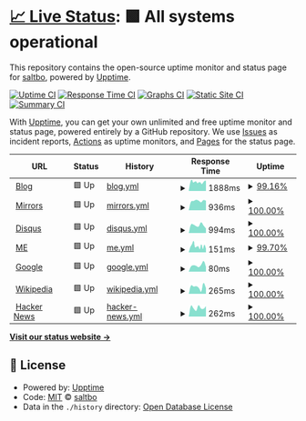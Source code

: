 # [📈 Live Status](https://demo.upptime.js.org): <!--live status--> **🟩 All systems operational**

This repository contains the open-source uptime monitor and status page for [saltbo](https://saltbo.cn), powered by [Upptime](https://github.com/upptime/upptime).

[![Uptime CI](https://github.com/saltbo/status/workflows/Uptime%20CI/badge.svg)](https://github.com/saltbo/status/actions?query=workflow%3A%22Uptime+CI%22)
[![Response Time CI](https://github.com/saltbo/status/workflows/Response%20Time%20CI/badge.svg)](https://github.com/saltbo/status/actions?query=workflow%3A%22Response+Time+CI%22)
[![Graphs CI](https://github.com/saltbo/status/workflows/Graphs%20CI/badge.svg)](https://github.com/saltbo/status/actions?query=workflow%3A%22Graphs+CI%22)
[![Static Site CI](https://github.com/saltbo/status/workflows/Static%20Site%20CI/badge.svg)](https://github.com/saltbo/status/actions?query=workflow%3A%22Static+Site+CI%22)
[![Summary CI](https://github.com/saltbo/status/workflows/Summary%20CI/badge.svg)](https://github.com/saltbo/status/actions?query=workflow%3A%22Summary+CI%22)

With [Upptime](https://upptime.js.org), you can get your own unlimited and free uptime monitor and status page, powered entirely by a GitHub repository. We use [Issues](https://github.com/saltbo/status/issues) as incident reports, [Actions](https://github.com/saltbo/status/actions) as uptime monitors, and [Pages](https://demo.upptime.js.org) for the status page.

<!--start: status pages-->
<!-- This summary is generated by Upptime (https://github.com/upptime/upptime) -->
<!-- Do not edit this manually, your changes will be overwritten -->
<!-- prettier-ignore -->
| URL | Status | History | Response Time | Uptime |
| --- | ------ | ------- | ------------- | ------ |
| <img alt="" src="https://favicons.githubusercontent.com/saltbo.cn" height="13"> [Blog](https://saltbo.cn) | 🟩 Up | [blog.yml](https://github.com/saltbo/status/commits/HEAD/history/blog.yml) | <details><summary><img alt="Response time graph" src="./graphs/blog/response-time-week.png" height="20"> 1888ms</summary><br><a href="https://status.saltbo.cn/history/blog"><img alt="Response time 1891" src="https://img.shields.io/endpoint?url=https%3A%2F%2Fraw.githubusercontent.com%2Fsaltbo%2Fstatus%2FHEAD%2Fapi%2Fblog%2Fresponse-time.json"></a><br><a href="https://status.saltbo.cn/history/blog"><img alt="24-hour response time 1741" src="https://img.shields.io/endpoint?url=https%3A%2F%2Fraw.githubusercontent.com%2Fsaltbo%2Fstatus%2FHEAD%2Fapi%2Fblog%2Fresponse-time-day.json"></a><br><a href="https://status.saltbo.cn/history/blog"><img alt="7-day response time 1888" src="https://img.shields.io/endpoint?url=https%3A%2F%2Fraw.githubusercontent.com%2Fsaltbo%2Fstatus%2FHEAD%2Fapi%2Fblog%2Fresponse-time-week.json"></a><br><a href="https://status.saltbo.cn/history/blog"><img alt="30-day response time 1655" src="https://img.shields.io/endpoint?url=https%3A%2F%2Fraw.githubusercontent.com%2Fsaltbo%2Fstatus%2FHEAD%2Fapi%2Fblog%2Fresponse-time-month.json"></a><br><a href="https://status.saltbo.cn/history/blog"><img alt="1-year response time 1891" src="https://img.shields.io/endpoint?url=https%3A%2F%2Fraw.githubusercontent.com%2Fsaltbo%2Fstatus%2FHEAD%2Fapi%2Fblog%2Fresponse-time-year.json"></a></details> | <details><summary><a href="https://status.saltbo.cn/history/blog">99.16%</a></summary><a href="https://status.saltbo.cn/history/blog"><img alt="All-time uptime 99.53%" src="https://img.shields.io/endpoint?url=https%3A%2F%2Fraw.githubusercontent.com%2Fsaltbo%2Fstatus%2FHEAD%2Fapi%2Fblog%2Fuptime.json"></a><br><a href="https://status.saltbo.cn/history/blog"><img alt="24-hour uptime 100.00%" src="https://img.shields.io/endpoint?url=https%3A%2F%2Fraw.githubusercontent.com%2Fsaltbo%2Fstatus%2FHEAD%2Fapi%2Fblog%2Fuptime-day.json"></a><br><a href="https://status.saltbo.cn/history/blog"><img alt="7-day uptime 99.16%" src="https://img.shields.io/endpoint?url=https%3A%2F%2Fraw.githubusercontent.com%2Fsaltbo%2Fstatus%2FHEAD%2Fapi%2Fblog%2Fuptime-week.json"></a><br><a href="https://status.saltbo.cn/history/blog"><img alt="30-day uptime 98.83%" src="https://img.shields.io/endpoint?url=https%3A%2F%2Fraw.githubusercontent.com%2Fsaltbo%2Fstatus%2FHEAD%2Fapi%2Fblog%2Fuptime-month.json"></a><br><a href="https://status.saltbo.cn/history/blog"><img alt="1-year uptime 99.53%" src="https://img.shields.io/endpoint?url=https%3A%2F%2Fraw.githubusercontent.com%2Fsaltbo%2Fstatus%2FHEAD%2Fapi%2Fblog%2Fuptime-year.json"></a></details>
| <img alt="" src="https://favicons.githubusercontent.com/mirrors.saltbo.cn" height="13"> [Mirrors](https://mirrors.saltbo.cn) | 🟩 Up | [mirrors.yml](https://github.com/saltbo/status/commits/HEAD/history/mirrors.yml) | <details><summary><img alt="Response time graph" src="./graphs/mirrors/response-time-week.png" height="20"> 936ms</summary><br><a href="https://status.saltbo.cn/history/mirrors"><img alt="Response time 845" src="https://img.shields.io/endpoint?url=https%3A%2F%2Fraw.githubusercontent.com%2Fsaltbo%2Fstatus%2FHEAD%2Fapi%2Fmirrors%2Fresponse-time.json"></a><br><a href="https://status.saltbo.cn/history/mirrors"><img alt="24-hour response time 598" src="https://img.shields.io/endpoint?url=https%3A%2F%2Fraw.githubusercontent.com%2Fsaltbo%2Fstatus%2FHEAD%2Fapi%2Fmirrors%2Fresponse-time-day.json"></a><br><a href="https://status.saltbo.cn/history/mirrors"><img alt="7-day response time 936" src="https://img.shields.io/endpoint?url=https%3A%2F%2Fraw.githubusercontent.com%2Fsaltbo%2Fstatus%2FHEAD%2Fapi%2Fmirrors%2Fresponse-time-week.json"></a><br><a href="https://status.saltbo.cn/history/mirrors"><img alt="30-day response time 790" src="https://img.shields.io/endpoint?url=https%3A%2F%2Fraw.githubusercontent.com%2Fsaltbo%2Fstatus%2FHEAD%2Fapi%2Fmirrors%2Fresponse-time-month.json"></a><br><a href="https://status.saltbo.cn/history/mirrors"><img alt="1-year response time 845" src="https://img.shields.io/endpoint?url=https%3A%2F%2Fraw.githubusercontent.com%2Fsaltbo%2Fstatus%2FHEAD%2Fapi%2Fmirrors%2Fresponse-time-year.json"></a></details> | <details><summary><a href="https://status.saltbo.cn/history/mirrors">100.00%</a></summary><a href="https://status.saltbo.cn/history/mirrors"><img alt="All-time uptime 99.99%" src="https://img.shields.io/endpoint?url=https%3A%2F%2Fraw.githubusercontent.com%2Fsaltbo%2Fstatus%2FHEAD%2Fapi%2Fmirrors%2Fuptime.json"></a><br><a href="https://status.saltbo.cn/history/mirrors"><img alt="24-hour uptime 100.00%" src="https://img.shields.io/endpoint?url=https%3A%2F%2Fraw.githubusercontent.com%2Fsaltbo%2Fstatus%2FHEAD%2Fapi%2Fmirrors%2Fuptime-day.json"></a><br><a href="https://status.saltbo.cn/history/mirrors"><img alt="7-day uptime 100.00%" src="https://img.shields.io/endpoint?url=https%3A%2F%2Fraw.githubusercontent.com%2Fsaltbo%2Fstatus%2FHEAD%2Fapi%2Fmirrors%2Fuptime-week.json"></a><br><a href="https://status.saltbo.cn/history/mirrors"><img alt="30-day uptime 100.00%" src="https://img.shields.io/endpoint?url=https%3A%2F%2Fraw.githubusercontent.com%2Fsaltbo%2Fstatus%2FHEAD%2Fapi%2Fmirrors%2Fuptime-month.json"></a><br><a href="https://status.saltbo.cn/history/mirrors"><img alt="1-year uptime 99.99%" src="https://img.shields.io/endpoint?url=https%3A%2F%2Fraw.githubusercontent.com%2Fsaltbo%2Fstatus%2FHEAD%2Fapi%2Fmirrors%2Fuptime-year.json"></a></details>
| <img alt="" src="https://favicons.githubusercontent.com/disqus.saltbo.cn" height="13"> [Disqus](https://disqus.saltbo.cn) | 🟩 Up | [disqus.yml](https://github.com/saltbo/status/commits/HEAD/history/disqus.yml) | <details><summary><img alt="Response time graph" src="./graphs/disqus/response-time-week.png" height="20"> 994ms</summary><br><a href="https://status.saltbo.cn/history/disqus"><img alt="Response time 833" src="https://img.shields.io/endpoint?url=https%3A%2F%2Fraw.githubusercontent.com%2Fsaltbo%2Fstatus%2FHEAD%2Fapi%2Fdisqus%2Fresponse-time.json"></a><br><a href="https://status.saltbo.cn/history/disqus"><img alt="24-hour response time 853" src="https://img.shields.io/endpoint?url=https%3A%2F%2Fraw.githubusercontent.com%2Fsaltbo%2Fstatus%2FHEAD%2Fapi%2Fdisqus%2Fresponse-time-day.json"></a><br><a href="https://status.saltbo.cn/history/disqus"><img alt="7-day response time 994" src="https://img.shields.io/endpoint?url=https%3A%2F%2Fraw.githubusercontent.com%2Fsaltbo%2Fstatus%2FHEAD%2Fapi%2Fdisqus%2Fresponse-time-week.json"></a><br><a href="https://status.saltbo.cn/history/disqus"><img alt="30-day response time 891" src="https://img.shields.io/endpoint?url=https%3A%2F%2Fraw.githubusercontent.com%2Fsaltbo%2Fstatus%2FHEAD%2Fapi%2Fdisqus%2Fresponse-time-month.json"></a><br><a href="https://status.saltbo.cn/history/disqus"><img alt="1-year response time 833" src="https://img.shields.io/endpoint?url=https%3A%2F%2Fraw.githubusercontent.com%2Fsaltbo%2Fstatus%2FHEAD%2Fapi%2Fdisqus%2Fresponse-time-year.json"></a></details> | <details><summary><a href="https://status.saltbo.cn/history/disqus">100.00%</a></summary><a href="https://status.saltbo.cn/history/disqus"><img alt="All-time uptime 100.00%" src="https://img.shields.io/endpoint?url=https%3A%2F%2Fraw.githubusercontent.com%2Fsaltbo%2Fstatus%2FHEAD%2Fapi%2Fdisqus%2Fuptime.json"></a><br><a href="https://status.saltbo.cn/history/disqus"><img alt="24-hour uptime 100.00%" src="https://img.shields.io/endpoint?url=https%3A%2F%2Fraw.githubusercontent.com%2Fsaltbo%2Fstatus%2FHEAD%2Fapi%2Fdisqus%2Fuptime-day.json"></a><br><a href="https://status.saltbo.cn/history/disqus"><img alt="7-day uptime 100.00%" src="https://img.shields.io/endpoint?url=https%3A%2F%2Fraw.githubusercontent.com%2Fsaltbo%2Fstatus%2FHEAD%2Fapi%2Fdisqus%2Fuptime-week.json"></a><br><a href="https://status.saltbo.cn/history/disqus"><img alt="30-day uptime 100.00%" src="https://img.shields.io/endpoint?url=https%3A%2F%2Fraw.githubusercontent.com%2Fsaltbo%2Fstatus%2FHEAD%2Fapi%2Fdisqus%2Fuptime-month.json"></a><br><a href="https://status.saltbo.cn/history/disqus"><img alt="1-year uptime 100.00%" src="https://img.shields.io/endpoint?url=https%3A%2F%2Fraw.githubusercontent.com%2Fsaltbo%2Fstatus%2FHEAD%2Fapi%2Fdisqus%2Fuptime-year.json"></a></details>
| <img alt="" src="https://favicons.githubusercontent.com/yanbo.me" height="13"> [ME](https://yanbo.me) | 🟩 Up | [me.yml](https://github.com/saltbo/status/commits/HEAD/history/me.yml) | <details><summary><img alt="Response time graph" src="./graphs/me/response-time-week.png" height="20"> 151ms</summary><br><a href="https://status.saltbo.cn/history/me"><img alt="Response time 267" src="https://img.shields.io/endpoint?url=https%3A%2F%2Fraw.githubusercontent.com%2Fsaltbo%2Fstatus%2FHEAD%2Fapi%2Fme%2Fresponse-time.json"></a><br><a href="https://status.saltbo.cn/history/me"><img alt="24-hour response time 347" src="https://img.shields.io/endpoint?url=https%3A%2F%2Fraw.githubusercontent.com%2Fsaltbo%2Fstatus%2FHEAD%2Fapi%2Fme%2Fresponse-time-day.json"></a><br><a href="https://status.saltbo.cn/history/me"><img alt="7-day response time 151" src="https://img.shields.io/endpoint?url=https%3A%2F%2Fraw.githubusercontent.com%2Fsaltbo%2Fstatus%2FHEAD%2Fapi%2Fme%2Fresponse-time-week.json"></a><br><a href="https://status.saltbo.cn/history/me"><img alt="30-day response time 152" src="https://img.shields.io/endpoint?url=https%3A%2F%2Fraw.githubusercontent.com%2Fsaltbo%2Fstatus%2FHEAD%2Fapi%2Fme%2Fresponse-time-month.json"></a><br><a href="https://status.saltbo.cn/history/me"><img alt="1-year response time 267" src="https://img.shields.io/endpoint?url=https%3A%2F%2Fraw.githubusercontent.com%2Fsaltbo%2Fstatus%2FHEAD%2Fapi%2Fme%2Fresponse-time-year.json"></a></details> | <details><summary><a href="https://status.saltbo.cn/history/me">99.70%</a></summary><a href="https://status.saltbo.cn/history/me"><img alt="All-time uptime 99.98%" src="https://img.shields.io/endpoint?url=https%3A%2F%2Fraw.githubusercontent.com%2Fsaltbo%2Fstatus%2FHEAD%2Fapi%2Fme%2Fuptime.json"></a><br><a href="https://status.saltbo.cn/history/me"><img alt="24-hour uptime 100.00%" src="https://img.shields.io/endpoint?url=https%3A%2F%2Fraw.githubusercontent.com%2Fsaltbo%2Fstatus%2FHEAD%2Fapi%2Fme%2Fuptime-day.json"></a><br><a href="https://status.saltbo.cn/history/me"><img alt="7-day uptime 99.70%" src="https://img.shields.io/endpoint?url=https%3A%2F%2Fraw.githubusercontent.com%2Fsaltbo%2Fstatus%2FHEAD%2Fapi%2Fme%2Fuptime-week.json"></a><br><a href="https://status.saltbo.cn/history/me"><img alt="30-day uptime 99.93%" src="https://img.shields.io/endpoint?url=https%3A%2F%2Fraw.githubusercontent.com%2Fsaltbo%2Fstatus%2FHEAD%2Fapi%2Fme%2Fuptime-month.json"></a><br><a href="https://status.saltbo.cn/history/me"><img alt="1-year uptime 99.98%" src="https://img.shields.io/endpoint?url=https%3A%2F%2Fraw.githubusercontent.com%2Fsaltbo%2Fstatus%2FHEAD%2Fapi%2Fme%2Fuptime-year.json"></a></details>
| <img alt="" src="https://favicons.githubusercontent.com/www.google.com" height="13"> [Google](https://www.google.com) | 🟩 Up | [google.yml](https://github.com/saltbo/status/commits/HEAD/history/google.yml) | <details><summary><img alt="Response time graph" src="./graphs/google/response-time-week.png" height="20"> 80ms</summary><br><a href="https://status.saltbo.cn/history/google"><img alt="Response time 72" src="https://img.shields.io/endpoint?url=https%3A%2F%2Fraw.githubusercontent.com%2Fsaltbo%2Fstatus%2FHEAD%2Fapi%2Fgoogle%2Fresponse-time.json"></a><br><a href="https://status.saltbo.cn/history/google"><img alt="24-hour response time 93" src="https://img.shields.io/endpoint?url=https%3A%2F%2Fraw.githubusercontent.com%2Fsaltbo%2Fstatus%2FHEAD%2Fapi%2Fgoogle%2Fresponse-time-day.json"></a><br><a href="https://status.saltbo.cn/history/google"><img alt="7-day response time 80" src="https://img.shields.io/endpoint?url=https%3A%2F%2Fraw.githubusercontent.com%2Fsaltbo%2Fstatus%2FHEAD%2Fapi%2Fgoogle%2Fresponse-time-week.json"></a><br><a href="https://status.saltbo.cn/history/google"><img alt="30-day response time 76" src="https://img.shields.io/endpoint?url=https%3A%2F%2Fraw.githubusercontent.com%2Fsaltbo%2Fstatus%2FHEAD%2Fapi%2Fgoogle%2Fresponse-time-month.json"></a><br><a href="https://status.saltbo.cn/history/google"><img alt="1-year response time 72" src="https://img.shields.io/endpoint?url=https%3A%2F%2Fraw.githubusercontent.com%2Fsaltbo%2Fstatus%2FHEAD%2Fapi%2Fgoogle%2Fresponse-time-year.json"></a></details> | <details><summary><a href="https://status.saltbo.cn/history/google">100.00%</a></summary><a href="https://status.saltbo.cn/history/google"><img alt="All-time uptime 100.00%" src="https://img.shields.io/endpoint?url=https%3A%2F%2Fraw.githubusercontent.com%2Fsaltbo%2Fstatus%2FHEAD%2Fapi%2Fgoogle%2Fuptime.json"></a><br><a href="https://status.saltbo.cn/history/google"><img alt="24-hour uptime 100.00%" src="https://img.shields.io/endpoint?url=https%3A%2F%2Fraw.githubusercontent.com%2Fsaltbo%2Fstatus%2FHEAD%2Fapi%2Fgoogle%2Fuptime-day.json"></a><br><a href="https://status.saltbo.cn/history/google"><img alt="7-day uptime 100.00%" src="https://img.shields.io/endpoint?url=https%3A%2F%2Fraw.githubusercontent.com%2Fsaltbo%2Fstatus%2FHEAD%2Fapi%2Fgoogle%2Fuptime-week.json"></a><br><a href="https://status.saltbo.cn/history/google"><img alt="30-day uptime 100.00%" src="https://img.shields.io/endpoint?url=https%3A%2F%2Fraw.githubusercontent.com%2Fsaltbo%2Fstatus%2FHEAD%2Fapi%2Fgoogle%2Fuptime-month.json"></a><br><a href="https://status.saltbo.cn/history/google"><img alt="1-year uptime 100.00%" src="https://img.shields.io/endpoint?url=https%3A%2F%2Fraw.githubusercontent.com%2Fsaltbo%2Fstatus%2FHEAD%2Fapi%2Fgoogle%2Fuptime-year.json"></a></details>
| <img alt="" src="https://favicons.githubusercontent.com/en.wikipedia.org" height="13"> [Wikipedia](https://en.wikipedia.org) | 🟩 Up | [wikipedia.yml](https://github.com/saltbo/status/commits/HEAD/history/wikipedia.yml) | <details><summary><img alt="Response time graph" src="./graphs/wikipedia/response-time-week.png" height="20"> 265ms</summary><br><a href="https://status.saltbo.cn/history/wikipedia"><img alt="Response time 211" src="https://img.shields.io/endpoint?url=https%3A%2F%2Fraw.githubusercontent.com%2Fsaltbo%2Fstatus%2FHEAD%2Fapi%2Fwikipedia%2Fresponse-time.json"></a><br><a href="https://status.saltbo.cn/history/wikipedia"><img alt="24-hour response time 159" src="https://img.shields.io/endpoint?url=https%3A%2F%2Fraw.githubusercontent.com%2Fsaltbo%2Fstatus%2FHEAD%2Fapi%2Fwikipedia%2Fresponse-time-day.json"></a><br><a href="https://status.saltbo.cn/history/wikipedia"><img alt="7-day response time 265" src="https://img.shields.io/endpoint?url=https%3A%2F%2Fraw.githubusercontent.com%2Fsaltbo%2Fstatus%2FHEAD%2Fapi%2Fwikipedia%2Fresponse-time-week.json"></a><br><a href="https://status.saltbo.cn/history/wikipedia"><img alt="30-day response time 188" src="https://img.shields.io/endpoint?url=https%3A%2F%2Fraw.githubusercontent.com%2Fsaltbo%2Fstatus%2FHEAD%2Fapi%2Fwikipedia%2Fresponse-time-month.json"></a><br><a href="https://status.saltbo.cn/history/wikipedia"><img alt="1-year response time 211" src="https://img.shields.io/endpoint?url=https%3A%2F%2Fraw.githubusercontent.com%2Fsaltbo%2Fstatus%2FHEAD%2Fapi%2Fwikipedia%2Fresponse-time-year.json"></a></details> | <details><summary><a href="https://status.saltbo.cn/history/wikipedia">100.00%</a></summary><a href="https://status.saltbo.cn/history/wikipedia"><img alt="All-time uptime 100.00%" src="https://img.shields.io/endpoint?url=https%3A%2F%2Fraw.githubusercontent.com%2Fsaltbo%2Fstatus%2FHEAD%2Fapi%2Fwikipedia%2Fuptime.json"></a><br><a href="https://status.saltbo.cn/history/wikipedia"><img alt="24-hour uptime 100.00%" src="https://img.shields.io/endpoint?url=https%3A%2F%2Fraw.githubusercontent.com%2Fsaltbo%2Fstatus%2FHEAD%2Fapi%2Fwikipedia%2Fuptime-day.json"></a><br><a href="https://status.saltbo.cn/history/wikipedia"><img alt="7-day uptime 100.00%" src="https://img.shields.io/endpoint?url=https%3A%2F%2Fraw.githubusercontent.com%2Fsaltbo%2Fstatus%2FHEAD%2Fapi%2Fwikipedia%2Fuptime-week.json"></a><br><a href="https://status.saltbo.cn/history/wikipedia"><img alt="30-day uptime 99.96%" src="https://img.shields.io/endpoint?url=https%3A%2F%2Fraw.githubusercontent.com%2Fsaltbo%2Fstatus%2FHEAD%2Fapi%2Fwikipedia%2Fuptime-month.json"></a><br><a href="https://status.saltbo.cn/history/wikipedia"><img alt="1-year uptime 99.99%" src="https://img.shields.io/endpoint?url=https%3A%2F%2Fraw.githubusercontent.com%2Fsaltbo%2Fstatus%2FHEAD%2Fapi%2Fwikipedia%2Fuptime-year.json"></a></details>
| <img alt="" src="https://favicons.githubusercontent.com/news.ycombinator.com" height="13"> [Hacker News](https://news.ycombinator.com) | 🟩 Up | [hacker-news.yml](https://github.com/saltbo/status/commits/HEAD/history/hacker-news.yml) | <details><summary><img alt="Response time graph" src="./graphs/hacker-news/response-time-week.png" height="20"> 262ms</summary><br><a href="https://status.saltbo.cn/history/hacker-news"><img alt="Response time 312" src="https://img.shields.io/endpoint?url=https%3A%2F%2Fraw.githubusercontent.com%2Fsaltbo%2Fstatus%2FHEAD%2Fapi%2Fhacker-news%2Fresponse-time.json"></a><br><a href="https://status.saltbo.cn/history/hacker-news"><img alt="24-hour response time 76" src="https://img.shields.io/endpoint?url=https%3A%2F%2Fraw.githubusercontent.com%2Fsaltbo%2Fstatus%2FHEAD%2Fapi%2Fhacker-news%2Fresponse-time-day.json"></a><br><a href="https://status.saltbo.cn/history/hacker-news"><img alt="7-day response time 262" src="https://img.shields.io/endpoint?url=https%3A%2F%2Fraw.githubusercontent.com%2Fsaltbo%2Fstatus%2FHEAD%2Fapi%2Fhacker-news%2Fresponse-time-week.json"></a><br><a href="https://status.saltbo.cn/history/hacker-news"><img alt="30-day response time 255" src="https://img.shields.io/endpoint?url=https%3A%2F%2Fraw.githubusercontent.com%2Fsaltbo%2Fstatus%2FHEAD%2Fapi%2Fhacker-news%2Fresponse-time-month.json"></a><br><a href="https://status.saltbo.cn/history/hacker-news"><img alt="1-year response time 312" src="https://img.shields.io/endpoint?url=https%3A%2F%2Fraw.githubusercontent.com%2Fsaltbo%2Fstatus%2FHEAD%2Fapi%2Fhacker-news%2Fresponse-time-year.json"></a></details> | <details><summary><a href="https://status.saltbo.cn/history/hacker-news">100.00%</a></summary><a href="https://status.saltbo.cn/history/hacker-news"><img alt="All-time uptime 100.00%" src="https://img.shields.io/endpoint?url=https%3A%2F%2Fraw.githubusercontent.com%2Fsaltbo%2Fstatus%2FHEAD%2Fapi%2Fhacker-news%2Fuptime.json"></a><br><a href="https://status.saltbo.cn/history/hacker-news"><img alt="24-hour uptime 100.00%" src="https://img.shields.io/endpoint?url=https%3A%2F%2Fraw.githubusercontent.com%2Fsaltbo%2Fstatus%2FHEAD%2Fapi%2Fhacker-news%2Fuptime-day.json"></a><br><a href="https://status.saltbo.cn/history/hacker-news"><img alt="7-day uptime 100.00%" src="https://img.shields.io/endpoint?url=https%3A%2F%2Fraw.githubusercontent.com%2Fsaltbo%2Fstatus%2FHEAD%2Fapi%2Fhacker-news%2Fuptime-week.json"></a><br><a href="https://status.saltbo.cn/history/hacker-news"><img alt="30-day uptime 100.00%" src="https://img.shields.io/endpoint?url=https%3A%2F%2Fraw.githubusercontent.com%2Fsaltbo%2Fstatus%2FHEAD%2Fapi%2Fhacker-news%2Fuptime-month.json"></a><br><a href="https://status.saltbo.cn/history/hacker-news"><img alt="1-year uptime 100.00%" src="https://img.shields.io/endpoint?url=https%3A%2F%2Fraw.githubusercontent.com%2Fsaltbo%2Fstatus%2FHEAD%2Fapi%2Fhacker-news%2Fuptime-year.json"></a></details>

<!--end: status pages-->

[**Visit our status website →**](https://demo.upptime.js.org)

## 📄 License

- Powered by: [Upptime](https://github.com/upptime/upptime)
- Code: [MIT](./LICENSE) © [saltbo](https://saltbo.cn)
- Data in the `./history` directory: [Open Database License](https://opendatacommons.org/licenses/odbl/1-0/)
